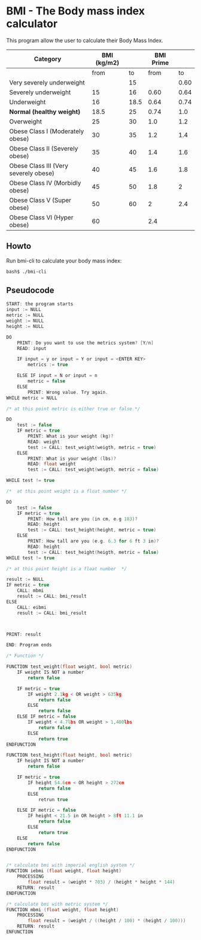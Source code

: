 # BMI - The Body mass index calculator

This program allow the user to calculate their Body Mass Index.

| Category                              | BMI (kg/m2) |      | BMI Prime |      |
| ------------------------------------- | ----------- | ---- | --------- | ---- |
|                                       | from        | to   | from      | to   |
| Very severely underweight             |             | 15   |           | 0.60 |
| Severely underweight                  | 15          | 16   | 0.60      | 0.64 |
| Underweight                           | 16          | 18.5 | 0.64      | 0.74 |
| **Normal (healthy weight)**           | 18.5        | 25   | 0.74      | 1.0  |
| Overweight                            | 25          | 30   | 1.0       | 1.2  |
| Obese Class I (Moderately obese)      | 30          | 35   | 1.2       | 1.4  |
| Obese Class II (Severely obese)       | 35          | 40   | 1.4       | 1.6  |
| Obese Class III (Very severely obese) | 40          | 45   | 1.6       | 1.8  |
| Obese Class IV (Morbidly obese)       | 45          | 50   | 1.8       | 2    |
| Obese Class V (Super obese)           | 50          | 60   | 2         | 2.4  |
| Obese Class VI (Hyper obese)          | 60          |      | 2.4       |      |

## Howto

Run bmi-cli to calculate your body mass index:

```bash
bash$ ./bmi-cli
```

## Pseudocode

```c
START: the program starts
input := NULL
metric := NULL
weight := NULL
height := NULL

DO
    PRINT: Do you want to use the metrics system? [Y/n]
    READ: input

    IF input = y or input = Y or input = <ENTER KEY>
        metrics := true

    ELSE IF input = N or input = n
        metric = false
    ELSE
        PRINT: Wrong value. Try again.
WHILE metric = NULL

/* at this point metric is either true or false */

DO
    test := false
    IF metric = true
        PRINT: What is your weight (kg)?
        READ: weight
        test := CALL: test_weight(weigth, metric = true)
    ELSE
        PRINT: What is your weight (lbs)?
        READ: float weight
        test := CALL: test_weight(weigth, metric = false)

WHILE test != true

/*  at this point weight is a float number */

DO
    test := false
    IF metric = true
        PRINT: How tall are you (in cm, e.g 183)?
        READ: height
        test := CALL: test_height(height, metric = true)
    ELSE
        PRINT: How tall are you (e.g. 6.3 for 6 ft 3 in)?
        READ: height
        test := CALL: test_height(heigth, metric = false)
WHILE test != true

/* at this point height is a float number  */

result := NULL
IF metric = true
    CALL: mbmi
    result := CALL: bmi_result
ELSE
    CALL: eibmi
    result := CALL: bmi_result



PRINT: result

END: Program ends

/* Function */

FUNCTION test_weight(float weight, bool metric)
    IF weight IS NOT a number
        return false

    IF metric = true
        IF weight 2.1kg < OR weight > 635kg
            return false
        ELSE
            return false
    ELSE IF metric = false
        IF weight < 4.7lbs OR weight > 1,400lbs
            return false
        ELSE
            return true
ENDFUNCTION

FUNCTION test_height(float height, bool metric)
    IF height IS NOT a number
        return false

    IF metric = true
        IF height 54.6cm < OR height > 272cm
            return false
        ELSE
            retrun true

    ELSE IF metric = false
        IF height < 21.5 in OR height > 8ft 11.1 in
            return false
        ELSE
            return true
    ELSE
        return false
ENDFUNCTION


/* calculate bmi with imperial english system */
FUNCTION iebmi (float weight, float height)
    PROCESSING
        float result = (weight * 703) / (height * height * 144)
    RETURN: result
ENDFUNCTION

/* calculate bmi with metric system */
FUNCTION mbmi (float weight, float height)
    PROCESSING
        float result = (weight / ((height / 100) * (height / 100)))
    RETURN: result
ENFUNCTION

```
